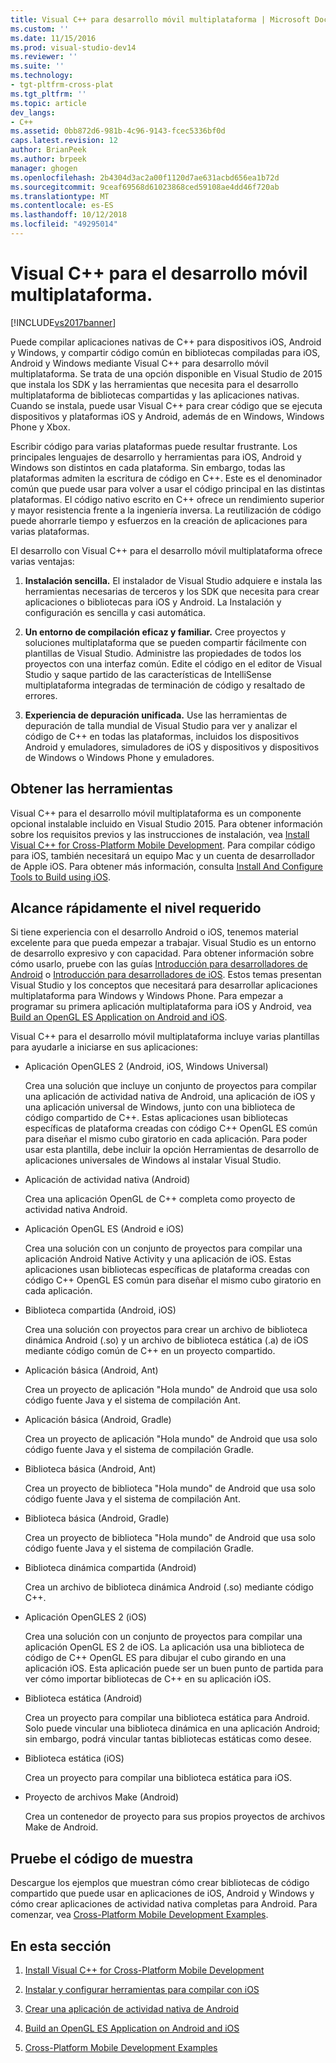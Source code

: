 ```yaml
---
title: Visual C++ para desarrollo móvil multiplataforma | Microsoft Docs
ms.custom: ''
ms.date: 11/15/2016
ms.prod: visual-studio-dev14
ms.reviewer: ''
ms.suite: ''
ms.technology:
- tgt-pltfrm-cross-plat
ms.tgt_pltfrm: ''
ms.topic: article
dev_langs:
- C++
ms.assetid: 0bb872d6-981b-4c96-9143-fcec5336bf0d
caps.latest.revision: 12
author: BrianPeek
ms.author: brpeek
manager: ghogen
ms.openlocfilehash: 2b4304d3ac2a00f1120d7ae631acbd656ea1b72d
ms.sourcegitcommit: 9ceaf69568d61023868ced59108ae4dd46f720ab
ms.translationtype: MT
ms.contentlocale: es-ES
ms.lasthandoff: 10/12/2018
ms.locfileid: "49295014"
---
```

# <a name="visual-c-for-cross-platform-mobile-development"></a>Visual C++ para el desarrollo móvil multiplataforma.
[!INCLUDE[vs2017banner](../includes/vs2017banner.md)]

  
Puede compilar aplicaciones nativas de C++ para dispositivos iOS, Android y Windows, y compartir código común en bibliotecas compiladas para iOS, Android y Windows mediante Visual C++ para desarrollo móvil multiplataforma. Se trata de una opción disponible en Visual Studio de 2015 que instala los SDK y las herramientas que necesita para el desarrollo multiplataforma de bibliotecas compartidas y las aplicaciones nativas. Cuando se instala, puede usar Visual C++ para crear código que se ejecuta dispositivos y plataformas iOS y Android, además de en Windows, Windows Phone y Xbox.  
  
 Escribir código para varias plataformas puede resultar frustrante. Los principales lenguajes de desarrollo y herramientas para iOS, Android y Windows son distintos en cada plataforma. Sin embargo, todas las plataformas admiten la escritura de código en C++. Este es el denominador común que puede usar para volver a usar el código principal en las distintas plataformas. El código nativo escrito en C++ ofrece un rendimiento superior y mayor resistencia frente a la ingeniería inversa. La reutilización de código puede ahorrarle tiempo y esfuerzos en la creación de aplicaciones para varias plataformas.  
  
 El desarrollo con Visual C++ para el desarrollo móvil multiplataforma ofrece varias ventajas:  
  
1.  **Instalación sencilla.** El instalador de Visual Studio adquiere e instala las herramientas necesarias de terceros y los SDK que necesita para crear aplicaciones o bibliotecas para iOS y Android. La Instalación y configuración es sencilla y casi automática.  
  
2.  **Un entorno de compilación eficaz y familiar.** Cree proyectos y soluciones multiplataforma que se pueden compartir fácilmente con plantillas de Visual Studio. Administre las propiedades de todos los proyectos con una interfaz común. Edite el código en el editor de Visual Studio y saque partido de las características de IntelliSense multiplataforma integradas de terminación de código y resaltado de errores.  
  
3.  **Experiencia de depuración unificada.** Use las herramientas de depuración de talla mundial de Visual Studio para ver y analizar el código de C++ en todas las plataformas, incluidos los dispositivos Android y emuladores, simuladores de iOS y dispositivos y dispositivos de Windows o Windows Phone y emuladores.  
  
## <a name="get-the-tools"></a>Obtener las herramientas  
 Visual C++ para el desarrollo móvil multiplataforma es un componente opcional instalable incluido en Visual Studio 2015. Para obtener información sobre los requisitos previos y las instrucciones de instalación, vea [Install Visual C++ for Cross-Platform Mobile Development](../cross-platform/install-visual-cpp-for-cross-platform-mobile-development.md). Para compilar código para iOS, también necesitará un equipo Mac y un cuenta de desarrollador de Apple iOS. Para obtener más información, consulta [Install And Configure Tools to Build using iOS](../cross-platform/install-and-configure-tools-to-build-using-ios.md).  
  
## <a name="come-up-to-speed"></a>Alcance rápidamente el nivel requerido  
 Si tiene experiencia con el desarrollo Android o iOS, tenemos material excelente para que pueda empezar a trabajar. Visual Studio es un entorno de desarrollo expresivo y con capacidad. Para obtener información sobre cómo usarlo, pruebe con las guías [Introducción para desarrolladores de Android](https://msdn.microsoft.com/library/windows/apps/dn275875.aspx) o [Introducción para desarrolladores de iOS](https://msdn.microsoft.com/library/windows/apps/xaml/jj657966.aspx). Estos temas presentan Visual Studio y los conceptos que necesitará para desarrollar aplicaciones multiplataforma para Windows y Windows Phone. Para empezar a programar su primera aplicación multiplataforma para iOS y Android, vea [Build an OpenGL ES Application on Android and iOS](../cross-platform/build-an-opengl-es-application-on-android-and-ios.md).  
  
 Visual C++ para el desarrollo móvil multiplataforma incluye varias plantillas para ayudarle a iniciarse en sus aplicaciones:  
  
-   Aplicación OpenGLES 2 (Android, iOS, Windows Universal)  
  
     Crea una solución que incluye un conjunto de proyectos para compilar una aplicación de actividad nativa de Android, una aplicación de iOS y una aplicación universal de Windows, junto con una biblioteca de código compartido de C++. Estas aplicaciones usan bibliotecas específicas de plataforma creadas con código C++ OpenGL ES común para diseñar el mismo cubo giratorio en cada aplicación. Para poder usar esta plantilla, debe incluir la opción Herramientas de desarrollo de aplicaciones universales de Windows al instalar Visual Studio.  
  
-   Aplicación de actividad nativa (Android)  
  
     Crea una aplicación OpenGL de C++ completa como proyecto de actividad nativa Android.  
  
-   Aplicación OpenGL ES (Android e iOS)  
  
     Crea una solución con un conjunto de proyectos para compilar una aplicación Android Native Activity y una aplicación de iOS. Estas aplicaciones usan bibliotecas específicas de plataforma creadas con código C++ OpenGL ES común para diseñar el mismo cubo giratorio en cada aplicación.  
  
-   Biblioteca compartida (Android, iOS)  
  
     Crea una solución con proyectos para crear un archivo de biblioteca dinámica Android (.so) y un archivo de biblioteca estática (.a) de iOS mediante código común de C++ en un proyecto compartido.  
  
-   Aplicación básica (Android, Ant)  
  
     Crea un proyecto de aplicación "Hola mundo" de Android que usa solo código fuente Java y el sistema de compilación Ant.  
  
-   Aplicación básica (Android, Gradle)  
  
     Crea un proyecto de aplicación "Hola mundo" de Android que usa solo código fuente Java y el sistema de compilación Gradle.  
  
-   Biblioteca básica (Android, Ant)  
  
     Crea un proyecto de biblioteca "Hola mundo" de Android que usa solo código fuente Java y el sistema de compilación Ant.  
  
-   Biblioteca básica (Android, Gradle)  
  
     Crea un proyecto de biblioteca "Hola mundo" de Android que usa solo código fuente Java y el sistema de compilación Gradle.  
  
-   Biblioteca dinámica compartida (Android)  
  
     Crea un archivo de biblioteca dinámica Android (.so) mediante código C++.  
  
-   Aplicación OpenGLES 2 (iOS)  
  
     Crea una solución con un conjunto de proyectos para compilar una aplicación OpenGL ES 2 de iOS. La aplicación usa una biblioteca de código de C++ OpenGL ES para dibujar el cubo girando en una aplicación iOS. Esta aplicación puede ser un buen punto de partida para ver cómo importar bibliotecas de C++ en su aplicación iOS.  
  
-   Biblioteca estática (Android)  
  
     Crea un proyecto para compilar una biblioteca estática para Android. Solo puede vincular una biblioteca dinámica en una aplicación Android; sin embargo, podrá vincular tantas bibliotecas estáticas como desee.  
  
-   Biblioteca estática (iOS)  
  
     Crea un proyecto para compilar una biblioteca estática para iOS.  
  
-   Proyecto de archivos Make (Android)  
  
     Crea un contenedor de proyecto para sus propios proyectos de archivos Make de Android.  
  
## <a name="try-out-sample-code"></a>Pruebe el código de muestra  
 Descargue los ejemplos que muestran cómo crear bibliotecas de código compartido que puede usar en aplicaciones de iOS, Android y Windows y cómo crear aplicaciones de actividad nativa completas para Android. Para comenzar, vea [Cross-Platform Mobile Development Examples](../cross-platform/cross-platform-mobile-development-examples.md).  
  
## <a name="in-this-section"></a>En esta sección  
  
1.  [Install Visual C++ for Cross-Platform Mobile Development](../cross-platform/install-visual-cpp-for-cross-platform-mobile-development.md)  
  
2.  [Instalar y configurar herramientas para compilar con iOS](../cross-platform/install-and-configure-tools-to-build-using-ios.md)  
  
3.  [Crear una aplicación de actividad nativa de Android](../cross-platform/create-an-android-native-activity-app.md)  
  
4.  [Build an OpenGL ES Application on Android and iOS](../cross-platform/build-an-opengl-es-application-on-android-and-ios.md)  
  
5.  [Cross-Platform Mobile Development Examples](../cross-platform/cross-platform-mobile-development-examples.md)

